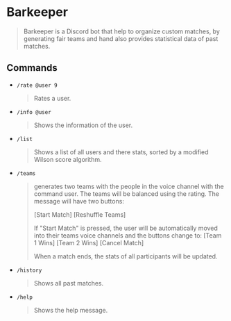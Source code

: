 # Barkeeper
> Barkeeper is a Discord bot that help to organize custom matches, by generating fair teams and hand also provides statistical data of past matches.

## Commands
- `/rate @user 9`
  > Rates a user.

- `/info @user`
  > Shows the information of the user.

- `/list`
  > Shows a list of all users and there stats, sorted by a modified Wilson score algorithm.

- `/teams`
  > generates two teams with the people in the voice channel with the command user. The teams will be balanced using the rating. The message will have two buttons:
  > 
  > [Start Match]
  > [Reshuffle Teams]
  > 
  > If "Start Match" is pressed, the user will be automatically moved into their teams voice channels and the buttons change to:
  > [Team 1 Wins]
  > [Team 2 Wins]
  > [Cancel Match]
  >
  > When a match ends, the stats of all participants will be updated.

- `/history`
  > Shows all past matches.

- `/help`
  > Shows the help message.

